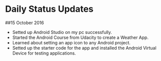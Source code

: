 # Daily Status Updates

##15 October 2016

* Setted up Android Studio on my pc successfully.
* Started the Android Course from Udacity to create a Weather App.
* Learned about setting an app icon to any Android project.
* Setted up the starter code for the app and installed the Android Virtual Device for testing applications.
